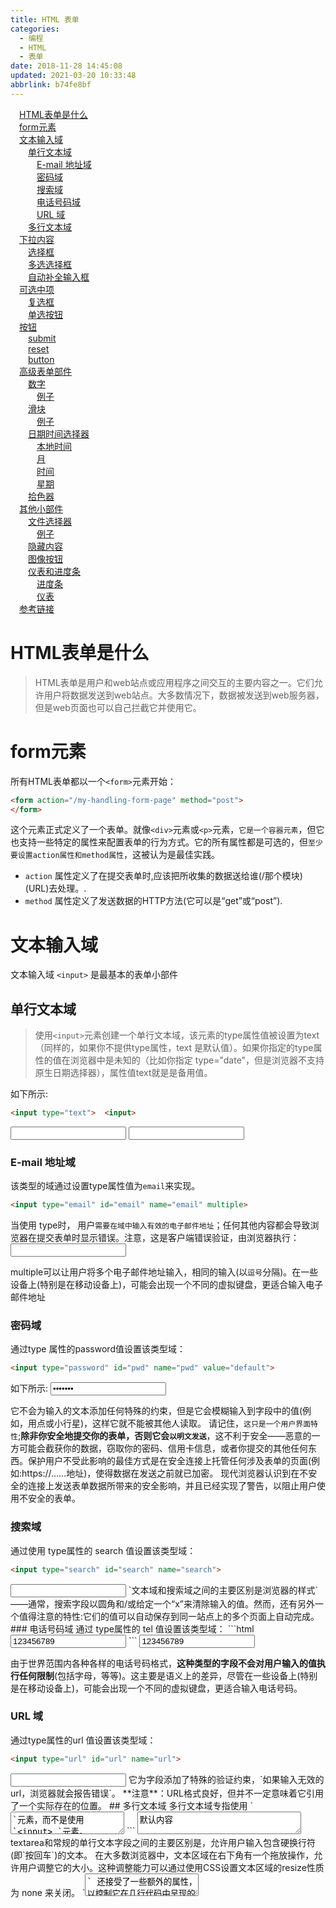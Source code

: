 ```yaml
---
title: HTML 表单
categories: 
  - 编程
  - HTML
  - 表单
date: 2018-11-28 14:45:08
updated: 2021-03-20 10:33:48
abbrlink: b74fe8bf
---
```

<div id='my_toc'><a href="/blog/b74fe8bf/#HTML表单是什么" class="header_1">HTML表单是什么</a>&nbsp;<br><a href="/blog/b74fe8bf/#form元素" class="header_1">form元素</a>&nbsp;<br><a href="/blog/b74fe8bf/#文本输入域" class="header_1">文本输入域</a>&nbsp;<br><a href="/blog/b74fe8bf/#单行文本域" class="header_2">单行文本域</a>&nbsp;<br><a href="/blog/b74fe8bf/#E-mail-地址域" class="header_3">E-mail 地址域</a>&nbsp;<br><a href="/blog/b74fe8bf/#密码域" class="header_3">密码域</a>&nbsp;<br><a href="/blog/b74fe8bf/#搜索域" class="header_3">搜索域</a>&nbsp;<br><a href="/blog/b74fe8bf/#电话号码域" class="header_3">电话号码域</a>&nbsp;<br><a href="/blog/b74fe8bf/#URL-域" class="header_3">URL 域</a>&nbsp;<br><a href="/blog/b74fe8bf/#多行文本域" class="header_2">多行文本域</a>&nbsp;<br><a href="/blog/b74fe8bf/#下拉内容" class="header_1">下拉内容</a>&nbsp;<br><a href="/blog/b74fe8bf/#选择框" class="header_2">选择框</a>&nbsp;<br><a href="/blog/b74fe8bf/#多选选择框" class="header_2">多选选择框</a>&nbsp;<br><a href="/blog/b74fe8bf/#自动补全输入框" class="header_2">自动补全输入框</a>&nbsp;<br><a href="/blog/b74fe8bf/#可选中项" class="header_1">可选中项</a>&nbsp;<br><a href="/blog/b74fe8bf/#复选框" class="header_2">复选框</a>&nbsp;<br><a href="/blog/b74fe8bf/#单选按钮" class="header_2">单选按钮</a>&nbsp;<br><a href="/blog/b74fe8bf/#按钮" class="header_1">按钮</a>&nbsp;<br><a href="/blog/b74fe8bf/#submit" class="header_2">submit</a>&nbsp;<br><a href="/blog/b74fe8bf/#reset" class="header_2">reset</a>&nbsp;<br><a href="/blog/b74fe8bf/#button" class="header_2">button</a>&nbsp;<br><a href="/blog/b74fe8bf/#高级表单部件" class="header_1">高级表单部件</a>&nbsp;<br><a href="/blog/b74fe8bf/#数字" class="header_2">数字</a>&nbsp;<br><a href="/blog/b74fe8bf/#例子" class="header_3">例子</a>&nbsp;<br><a href="/blog/b74fe8bf/#滑块" class="header_2">滑块</a>&nbsp;<br><a href="/blog/b74fe8bf/#例子" class="header_3">例子</a>&nbsp;<br><a href="/blog/b74fe8bf/#日期时间选择器" class="header_2">日期时间选择器</a>&nbsp;<br><a href="/blog/b74fe8bf/#本地时间" class="header_3">本地时间</a>&nbsp;<br><a href="/blog/b74fe8bf/#月" class="header_3">月</a>&nbsp;<br><a href="/blog/b74fe8bf/#时间" class="header_3">时间</a>&nbsp;<br><a href="/blog/b74fe8bf/#星期" class="header_3">星期</a>&nbsp;<br><a href="/blog/b74fe8bf/#拾色器" class="header_2">拾色器</a>&nbsp;<br><a href="/blog/b74fe8bf/#其他小部件" class="header_1">其他小部件</a>&nbsp;<br><a href="/blog/b74fe8bf/#文件选择器" class="header_2">文件选择器</a>&nbsp;<br><a href="/blog/b74fe8bf/#例子" class="header_3">例子</a>&nbsp;<br><a href="/blog/b74fe8bf/#隐藏内容" class="header_2">隐藏内容</a>&nbsp;<br><a href="/blog/b74fe8bf/#图像按钮" class="header_2">图像按钮</a>&nbsp;<br><a href="/blog/b74fe8bf/#仪表和进度条" class="header_2">仪表和进度条</a>&nbsp;<br><a href="/blog/b74fe8bf/#进度条" class="header_3">进度条</a>&nbsp;<br><a href="/blog/b74fe8bf/#仪表" class="header_3">仪表</a>&nbsp;<br><a href="/blog/b74fe8bf/#参考链接" class="header_1">参考链接</a>&nbsp;<br></div>
<style>.header_1{margin-left: 1em;}.header_2{margin-left: 2em;}.header_3{margin-left: 3em;}.header_4{margin-left: 4em;}.header_5{margin-left: 5em;}.header_6{margin-left: 6em;}</style>
<!--more-->
<script>if (navigator.platform.search('arm')==-1){document.getElementById('my_toc').style.display = 'none';}var e,p = document.getElementsByTagName('p');while (p.length>0) {e = p[0];e.parentElement.removeChild(e);}</script>

<!--end-->
# HTML表单是什么
> HTML表单是用户和web站点或应用程序之间交互的主要内容之一。它们允许用户将数据发送到web站点。大多数情况下，数据被发送到web服务器，但是web页面也可以自己拦截它并使用它。
# form元素
所有HTML表单都以一个`<form>`元素开始：
```html
<form action="/my-handling-form-page" method="post">
</form>
```
这个元素正式定义了一个表单。就像`<div>`元素或`<p>`元素，`它是一个容器元素`，但它也支持一些特定的属性来配置表单的行为方式。它的所有属性都是可选的，但`至少要设置action属性和method属性`，这被认为是最佳实践。
- `action` 属性定义了在提交表单时,应该把所收集的数据送给谁(/那个模块)(URL)去处理。.
- `method` 属性定义了发送数据的HTTP方法(它可以是“get”或“post”).

# 文本输入域
文本输入域 `<input>` 是最基本的表单小部件
## 单行文本域
> 使用`<input>`元素创建一个单行文本域，该元素的type属性值被设置为text （同样的，如果你不提供type属性，text 是默认值）。如果你指定的type属性的值在浏览器中是未知的（比如你指定 type="date"，但是浏览器不支持原生日期选择器），属性值text就是是备用值。

如下所示:
```html
<input type="text">  <input>
```
<input type="text">  <input>

### E-mail 地址域
该类型的域通过设置type属性值为`email`来实现。
```html
<input type="email" id="email" name="email" multiple>
```
当使用 type时， 用户`需要在域中输入有效的电子邮件地址`；任何其他内容都会导致浏览器在提交表单时显示错误。注意，这是客户端错误验证，由浏览器执行：
<input type="email" id="email" name="email" multiple>

multiple可以让用户将多个电子邮件地址输入，相同的输入(以`逗号`分隔)。在一些设备上(特别是在移动设备上)，可能会出现一个不同的虚拟键盘，更适合输入电子邮件地址
### 密码域
通过type 属性的password值设置该类型域：
```html
<input type="password" id="pwd" name="pwd" value="default">
```
如下所示:
<input type="password" id="pwd" name="pwd" value="default">

它不会为输入的文本添加任何特殊的约束，但是它会模糊输入到字段中的值(例如，用点或小行星)，这样它就不能被其他人读取。
请记住，`这只是一个用户界面特性`;**除非你安全地提交你的表单，否则它会`以明文发送`**，这不利于安全——恶意的一方可能会截获你的数据，窃取你的密码、信用卡信息，或者你提交的其他任何东西。保护用户不受此影响的最佳方式是在安全连接上托管任何涉及表单的页面(例如:https://……地址)，使得数据在发送之前就已加密。
现代浏览器认识到在不安全的连接上发送表单数据所带来的安全影响，并且已经实现了警告，以阻止用户使用不安全的表单。
### 搜索域
通过使用 type属性的 search 值设置该类型域：
```html
<input type="search" id="search" name="search">
```
<input type="search" id="search" name="search">
`文本域和搜索域之间的主要区别是浏览器的样式`——通常，搜索字段以圆角和/或给定一个“x”来清除输入的值。然而，还有另外一个值得注意的特性:它们的值可以自动保存到同一站点上的多个页面上自动完成。
### 电话号码域
通过 type属性的 tel 值设置该类型域：
```html
<input type="tel" id="tel" name="tel" value="123456789">
```
<input type="tel" id="tel" name="tel" value="123456789">

由于世界范围内各种各样的电话号码格式，**这种类型的字段不会对用户输入的值执行任何限制**(包括字母，等等)。这主要是语义上的差异，尽管在一些设备上(特别是在移动设备上)，可能会出现一个不同的虚拟键盘，更适合输入电话号码。
### URL 域
通过type属性的url 值设置该类型域：
```html
<input type="url" id="url" name="url">
```
<input type="url" id="url" name="url">
它为字段添加了特殊的验证约束，`如果输入无效的url，浏览器就会报告错误`。
**注意**：URL格式良好，但并不一定意味着它引用了一个实际存在的位置。
## 多行文本域
多行文本域专指使用 `<textarea>`元素，而不是使用`<input> `元素。
```html
<textarea cols="30" rows="2">默认内容</textarea>
```
<textarea cols="30" rows="2">默认内容</textarea>
textarea和常规的单行文本字段之间的主要区别是，允许用户输入包含硬换行符(即`按回车`)的文本。
在大多数浏览器中，文本区域在右下角有一个拖放操作，允许用户调整它的大小。这种调整能力可以通过使用CSS设置文本区域的resize性质为 none 来关闭。
`<textarea>` 还接受了一些额外的属性，以控制它在几行代码中呈现的效果 (除此以外还有其他几个)：
**`<textarea>` 元素属性**

|属性名|默认值|描述|
|-|-|-|
|cols|20|文本控件的可见宽度，平均字符宽度。|
|rows||    控制的可见文本行数。|
|wrap|soft|表示控件是如何包装文本的。可能的值：hard 或 soft|

这里有两个关键点需要注意：
- 如果您想为`<input>`元素定义一个默认值，那么您`必须使用value属性`;
- 对于`<textarea>`元素，默认的文本放在起始标记`<textarea>`和的结束标记`</textarea>`之间。
- ** `<textarea>`元素只接受文本内容**；这意味着`将任何HTML内容放入<textarea>中都呈现为纯文本内容`。

# 下拉内容
下拉窗口小部件是一种简单的方法，可以让用户选择众多选项中的一个，而不需要占用用户界面的太多空间。**HTML有两种类型的下拉内容**:
- select box
- autocomplete box。

在这两种情况下，交互都是相同的——一旦控件被激活，浏览器就会显示用户可以选择的值列表
## 选择框
一个选择框是用`<select>`元素创建的，其中有一个或多个`<option>`元素作为子元素，每个元素都指定了其中一个可能的值。
```html
<select id="simple" name="simple">
  <option>Banana</option>
  <option>Cherry</option>
  <option>Lemon</option>
</select>
```
如下所示:
<hr><select id="simple" name="simple"><option>Banana</option><option>Cherry</option><option>Lemon</option></select><hr>

如果需要，可以使用selected属性在所需的`<option>`元素上设置选择框的默认值，然后在页面加载时选择该选项。`<option>`元素也可以嵌套在`<optgroup>`元素中，以创建视觉相关的组值：

```html
<select id="groups" name="groups">
  <optgroup label="fruits">
    <option>Banana</option>
    <option selected>Cherry</option>
    <option>Lemon</option>
  </optgroup>
  <optgroup label="vegetables">
    <option>Carrot</option>
    <option>Eggplant</option>
    <option>Potato</option>
  </optgroup>
</select>
```
<hr><select id="groups" name="groups"><optgroup label="fruits"><option>Banana</option><option selected>Cherry</option><option>Lemon</option></optgroup><optgroup label="vegetables"><option>Carrot</option><option>Eggplant</option><option>Potato</option></optgroup>
</select><hr>

**如果一个`<option>`元素设置了value属性，那么当提交表单时该属性的值就会被发送**。如果忽略了value属性，则使用`<option>`元素的内容作为选择框的值。
在`<optgroup>`元素中，label属性显示在值之前，**但即使它看起来有点像一个选项，它也不是可选的**。
## 多选选择框
默认情况下，选择框只允许用户选择一个值。通过将`multiple`属性添加到`<select>`元素，您可以允许用户`通过操作系统提供的默认机制来选择`几个值。 (如， `同时按下 Cmd/Ctrl 并点击多个值`).

注意：在多个选项选择框的情况下，选择框不再显示值为下拉内容——相反，它们都显示在一个列表中。
```html
<select multiple id="multi" name="multi">
  <option>Banana</option>
  <option>Cherry</option>
  <option>Lemon</option>
</select>
```
<hr><select multiple id="multi" name="multi"><option>Banana</option><option>Cherry</option><option>Lemon</option></select><hr>

注意：所有支持 `<select> `元素的浏览器也都支持 multiple 。
## 自动补全输入框
您可以使用`<datalist>`元素来为表单小部件提供建议的、自动完成的值，并使用一些`<option>`子元素来指定要显示的值。
然后使用list属性将数据列表绑定到一个文本域(通常是一个` <input>` 元素)。
一旦数据列表与表单小部件相关联，它的选项用于自动完成用户输入的文本;通常，这是作为一个下拉框向用户展示的，在输入框中输入可能匹配的内容。
```html
<label for="myFruit">What's your favorite fruit?</label>
<input type="text" name="myFruit" id="myFruit" list="mySuggestion">
<datalist id="mySuggestion">
  <option>Apple</option>
  <option>Banana</option>
  <option>Blackberry</option>
  <option>Blueberry</option>
  <option>Lemon</option>
  <option>Lychee</option>
  <option>Peach</option>
  <option>Pear</option>
</datalist>
```
<hr><label for="myFruit">What's your favorite fruit?</label><input type="text" name="myFruit" id="myFruit" list="mySuggestion"><datalist id="mySuggestion"><option>Apple</option><option>Banana</option><option>Blackberry</option><option>Blueberry</option><option>Lemon</option><option>Lychee</option><option>Peach</option><option>Pear</option></datalist><hr>

注意： 根据HTML规范，`list 属性和<datalist>元素元素可以用于任何需要用户输入的小部件`。但是，除了文本(例如颜色或日期)，它应该如何工作还不清楚，不同的浏览器在不同的情况下会有不同的表现。正因为如此，`除了文本字段以外，要小心使用这个特性`。
# 可选中项
可选中项是状态可以通过单击它们来更改小部件。有两种可选中项：`复选框`和`单选按钮`。两者都使用checked属性，以指示该部件的默认状态: "选中"或"未选中"。
值得注意的是，这些小部件与其他表单小部件不一样。**对于大多数表单部件，一旦表单提交，所有具有name属性的小部件都会被发送，即使没有任何值被填**。**对于可选中项，只有在勾选时才发送它们的值。如果他们没有被勾选，就不会发送任何东西，甚至连他们的名字也没有**。
为了获得最大的可用性和可访问性，建议您在`<fieldset>`中包围每个相关项目的列表，并使用`<legend>`提供对列表的全面描述。每个单独的`<label>/<input>`元素都应该包含在它自己的列表项中(或者类似的)。正如在示例中显示的。

您还需要为这些类型的输入提供value属性，如果您想让它们具有意义——如果没有提供任何值，则复选框和单选按钮被赋予一个 on值。
## 复选框
使用type属性值为checkbox的 `<input>`元素来创建一个复选框。
```html
<input type="checkbox" checked id="carrots" name="carrots" value="carrots">
```
<hr><input type="checkbox" checked id="carrots" name="carrots" value="carrots"><hr>

包含checked属性使复选框在页面加载时自动被选中。
## 单选按钮

使用type属性值为radio的 `<input>`元素来创建一个单选按钮。
```html
<input type="radio" checked id="soup" name="meal">
```
<hr><input type="radio" checked id="soup" name="meal"><hr>

**几个单选按钮可以连接在一起**。如果它们的**name属性值相同，那么它们将被认为属于同一组的按钮**。`同一组中只有一个按钮可以同时被选`；这意味着当其中一个被选中时，所有其他的都将自动未选中。如果没有选中任何一个，那么整个单选按钮池就被认为处于未知状态，并且没有以表单的形式发送任何值。
```html
<fieldset>
  <legend>What is your favorite meal?</legend>
  <ul>
    <li>
      <label for="soup">Soup</label>
      <input type="radio" checked id="soup" name="meal" value="soup">
    </li>
    <li>
      <label for="curry">Curry</label>
      <input type="radio" id="curry" name="meal" value="curry">
    </li>
    <li>
      <label for="pizza">Pizza</label>
      <input type="radio" id="pizza" name="meal" value="pizza">
    </li>
  </ul>
</fieldset>
```
<hr><fieldset><legend>What is your favorite meal?</legend><ul><li><label for="soup">Soup</label><input type="radio" checked id="soup" name="meal" value="soup"></li><li><label for="curry">Curry</label><input type="radio" id="curry" name="meal" value="curry"></li><li><label for="pizza">Pizza</label><input type="radio" id="pizza" name="meal" value="pizza"></li></ul></fieldset><hr>

# 按钮
在HTML表单中，有三种按钮：
- Submit：将表单数据发送到服务器。
- Reset：将所有表单小部件重新设置为它们的默认值。
- Button：没有自动生效的按钮，但是可以使用JavaScript代码进行定制。如果您省略了type属性，那么这就是默认值。 

使用` <button>`元素或者`<input>`元素来创建一个按钮。type属性的值指定显示什么类型的按钮。
## submit
```html
<button type="submit">
    This a <br><strong>submit button</strong>
</button>
<input type="submit" value="This is a submit button">
```
<hr><button type="submit">This a <br><strong>submit button</strong>
</button>
<input type="submit" value="This is a submit button"><hr>

## reset
```html
<button type="reset">
    This a <br><strong>reset button</strong>
</button>
<input type="reset" value="This is a reset button">
```
<hr><button type="reset">This a <br><strong>reset button</strong></button><input type="reset" value="This is a reset button"><hr>

## button
```html
<button type="button">
    This an <br><strong>anonymous button</strong>
</button>
<input type="button" value="This is an anonymous button">
```
<hr><button type="button">This an <br><strong>anonymous button</strong></button><input type="button" value="This is an anonymous button"><hr>

不管您使用的是`<button>`元素还是`<input>`元素，**按钮的行为都是一样的**。然而，有一些显著的不同之处：
- 从示例中可以看到，**`<button>`元素允许您在它们的标签中使用HTML内容**，这些内容被插入到打开和关闭`<button>` 标签中。另一方面，`<input>`元素是空元素;它们的标签被插入到value属性中，因此只接受纯文本内容。
- 使用`<button>`元素，可以有一个不同于按钮标签的值(通过将其设置为value属性)。这在IE 8之前的版本中是不可靠的。

从技术上讲，使用`<button>`元素或`<input>`元素定义的按钮几乎没有区别。唯一值得注意的区别是按钮本身的标签。**在`<input>`元素中，标签只能是字符数据**，**而在`<button>`元素中，标签可以是HTML**，因此可以相应地进行样式化。
# 高级表单部件
在本节中，我们将介绍那些让用户输入复杂或不寻常数据的小部件。这包括精确的或近似的数字，日期和时间，或颜色。
## 数字
用于数字的小部件是用`<input>`元素创建的，它的type属性设置为number。这个控件看起来像一个文本域，并且通常提供一些按钮来增加或减少小部件的值。
也可以：
- 通过设置min和max属性来约束该值。
- 通过设置step属性来指定增加和减少按钮更改小部件的值的数量。

### 例子
```html
<input type="number" name="age" id="age" min="1" max="10" step="2">
```
<hr><input type="number" name="age" id="age" min="1" max="10" step="2"><hr>

这将创建一个数字小部件，其值被限制为1到10之间的任何值，而其增加和减少按钮 每次改变的值为2。在10以下的Internet Explorer版本中不支持number 输入。
## 滑块
另一种选择数字的方法是使用滑块。从视觉上讲，**滑块比文本字段更不准确，因此它们被用来选择一个`确切值并不重要的数字`**。
滑块是通过把`<input>`元素的type属性值设置为range来创建的。正确配置滑块是很重要的；为了达到这个目的，我们强烈建议您设置min、max和step属性。
### 例子
```html
<input type="range" name="beans" id="beans" min="0" max="500" step="10">
```
<hr><input type="range" name="beans" id="beans" min="0" max="500" step="10"><hr>

这个例子创建了一个滑块，它可能的值在0到500之间，而它的递增/递减按钮改变值的值是+10和-10。
滑块的一个问题是，它们不提供任何形式的视觉反馈，以了解当前的值是什么。您需要使用JavaScript来添加这一点，但这相对来说比较容易。在本例中，我们添加了一个空的`<span>`元素，其中我们将写入滑块的当前值，并在更改时更新它。
```html
<label for="beans">How many beans can you eat? </label><input type="range" name="beans" id="beans12345678" min="0" max="500" step="10" oninput="change()"> <span id="beancount123456789"></span>
```
可以使用一些简单的JavaScript实现
```javascript
<script>
function change() {
document.getElementById("beancount123456789").textContent = document.getElementById("beans12345678").value;
}
</script>
```
如下所示:
<hr><label for="beans">How many beans can you eat? </label><input type="range" name="beans" id="beans12345678" min="0" max="500" step="10" oninput="change()"> <span id="beancount123456789"></span><hr>
<script>
function change() { document.getElementById("beancount123456789").textContent = document.getElementById("beans12345678").value;}
</script>

这里设置了一个oninput事件处理程序，以便每次移动范围滑块时，都会将span textContent更新为新的输入值。
在10以下的Internet Explorer版本中不支持range 
## 日期时间选择器
对于web开发人员来说，收集日期和时间值一直是一场噩梦。HTML5通过提供一种特殊的控制来处理这种特殊的数据，从而带来了一些增强。
使用`<input>`元素和一个type属性的适当的值来创建日期和时间控制，这取决于您是否希望收集日期、时间或两者。
### 本地时间
这将创建一个小部件来显示和选择一个日期，但是没有任何特定的时区信息。
```html
<input type="datetime-local" name="datetime" id="datetime">
```
<hr><input type="datetime-local" name="datetime" id="datetime"><hr>

### 月
这就创建了一个小部件来显示和挑选一个月。
```html
<input type="month" name="month" id="month">
```
<hr><input type="month" name="month" id="month"><hr>

### 时间
这将创建一个小部件来显示并选择一个时间值。
```html
<input type="time" name="time" id="time">
```
<hr><input type="time" name="time" id="time"><hr>

### 星期
这将创建一个小部件来显示并挑选一个星期号和它的年份。
```html
<input type="week" name="week" id="week">
```
<hr><input type="week" name="week" id="week"><hr>

所有日期和时间控制都可以使用min和max属性来约束。
```html
<label for="myDate">When are you available this summer?</label>
<input type="date" name="myDate" min="2013-06-01" max="2013-08-31" id="myDate">
```
<hr><label for="myDate">When are you available this summer?</label><input type="date" name="myDate" min="2013-06-01" max="2013-08-31" id="myDate"><hr>

警告——日期和时间窗口小部件仍然很不受支持。目前，Chrome、Edge和Opera都支持它们，但IE浏览器没有支持**，Firefox和Safari对这些都没有太大的支持**。
## 拾色器
颜色总是有点难处理。有很多方式来表达它们:RGB值(十进制或十六进制)、HSL值、关键字等等。颜色小部件允许用户在文本和可视的方式中选择颜色。
一个颜色小部件是使用`<input>`元素创建的，它的type属性设置为值`color`。
```html
<input type="color" name="color" id="color">
```
<input type="color" name="color" id="color">

警告——颜色小部件支持它目前不是很好。IE中没有支持，Safari目前也不支持它。其他主要的浏览器都支持它。
# 其他小部件
还有一些其他的小部件由于它们非常特殊的行为而不能很容易地分类，但是它们仍然非常有用。
## 文件选择器
HTML表单能够将文件发送到服务器；文件选择器小部件是用户如何选择一个或多个文件来发送的。
要创建一个文件选择器小部件，您可以使用`<input>`元素，它的type属性设置为`file`。`被接受的文件类型可以使用accept属性来约束。此外，如果您想让用户选择多个文件，那么可以通过添加multiple属性来实现`。
### 例子
在本例中，创建一个文件选择器，请求图形图像文件。在本例中，允许用户选择多个文件。
```html
<input type="file" name="file" id="file" accept="image/*" multiple>
```
<hr><input type="file" name="file" id="file" accept="image/*" multiple><hr>

## 隐藏内容
有时候，由于技术原因，有些数据是用表单发送的，但不显示给用户，这有时是很方便的。要做到这一点，您可以在表单中添加一个不可见的元素。要做到这一点，需要使用`<input>`和它的type属性设置为`hidden`值。
如果您创建了这样一个元素，就需要设置它的name和value属性：
```html
<input type="hidden" id="timestamp" name="timestamp" value="1286705410">
```
<hr><input type="hidden" id="timestamp" name="timestamp" value="1286705410"><hr>

## 图像按钮
图像按钮控件是一个与`<img>`元素完全相同的元素，除了当用户点击它时，`它的行为就像一个提交按钮`(见上面)。
图像按钮是使用`<input>`元素创建的，`该元素的type属性设置为image值`。这个元素支持与`<img>`元素相同的属性，加上其他表单按钮支持的所有属性。
```html
<input type="image" alt="Click me!" src="my-img.png" width="80" height="30" />
```
<hr><input type="image" alt="Click me!" src="my-img.png" width="80" height="30" /><hr>

如果使用图像按钮来提交表单，这个小部件不会提交它的值；相反，在图像上单击的X和Y坐标是被提交的(坐标是相对于图像的，这意味着图像的左上角表示坐标0，0)，坐标被发送为两个键/值对：
- X值键是name属性的值，后面是字符串“.x”。
- Y值键是name属性的值，后面是字符串“.y”

例如，当您点击这个小部件的图像时，您将被发送到一个URL，如下所显示的
```
http://foo.com?pos.x=123&pos.y=456
```
## 仪表和进度条
仪表和进度条是数值的可视化表示。
### 进度条
一个进度条表示一个值，它会随着时间的变化而变化到最大的值，这个值由max属性指定。这样的一个bar是使用`<progress>`元素创建的。
```html
<progress max="100" value="75">75/100</progress>
```
<hr><progress max="100" value="75">75/100</progress><hr>

这是为了实现任何需要进度报告的内容，例如下载的总文件的百分比，或者问卷中填写的问题的数量。
`<progress>`元素中的内容是`不支持该元素的浏览器的回退`，以及辅助技术对其发出的声音。
### 仪表
```html
<meter min="0" max="100" value="75" low="33" high="66" optimum="50">75</meter>
```
<meter min="0" max="100" value="75" low="33" high="66" optimum="50">75</meter>

`<meter>`元素中的内容是不支持该元素的浏览器的回退，以及辅助技术对其发出的声音。
对进度条和仪表的支持是相当不错的，**在Internet Explorer中没有支持，但是其他浏览器支持它**。
# 参考链接
[MDN-HTML表单指南](https://developer.mozilla.org/zh-CN/docs/Learn/HTML/Forms)
[MDN-原生表单部件](https://developer.mozilla.org/zh-CN/docs/Learn/HTML/Forms/The_native_form_widgets)
[MDN-&lt;input&gt;：输入（表单输入）元素](https://developer.mozilla.org/zh-CN/docs/Web/HTML/Element/Input)
